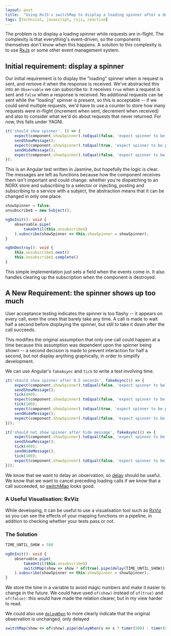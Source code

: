 ```yaml
---
layout: post
title:  "Using RxJS's switchMap to display a loading spinner after a delay"
tags: [technical, javascript, rxjs, reactive]
---
```


The problem is to display a loading spinner while requests are in-flight. The complexity is that everything's event-driven, so the components themselves don't know when this happens. A solution to this complexity is to use [RxJs](https://rxjs.dev/guide/overview) or some other event management system.

Initial requirement: display a spinner
--------------------------------------

Our initial requirement is to display the "loading" spinner when is request is sent, and remove it when the response is received. We've abstracted this into an `Observable` we can subscribe to: it receives `true` when a request is sent and `false` when a response is received. No additional requests can be sent while the "loading" spinner is present, so this is acceptable -- if we could send multiple requests, we'd have to use a counter to store how many requests were in-flight (increment when sent, decrement when received) and also to consider what we'd do about requests that never returned. For now, this falls under YAGNI.

```typescript
it('should show spinner', () => {
	expect(component.showSpinner).toEqual(false, 'expect spinner to be absent at first');
	sendShowMessage();
	expect(component.showSpinner).toEqual(true, 'expect spinner to be present after show message');
	sendHideMessage();
	expect(component.showSpinner).toEqual(false, 'expect spinner to be absent after hide message');
});
```

This is an Angular test written in Jasmine, but hopefully the logic is clear. The messages are left as functions because how the component receives them isn't important and could change: whether you're dispatching to an NGRX store and subscribing to a selector or injecting, posting and subscribing to a service with a subject, the abstraction means that it can be changed in only one place.

```typescript
showSpinner = false;
unsubscribe$ = new Subject();

ngOnInit(): void {
	observable.pipe(
		takeUntil(this.unsubscribe$)
	).subscribe(showSpinner => this.showSpinner = showSpinner);
}

ngOnDestroy(): void {
	this.unsubscribe$.next()
	this.unsubscribe$.complete()
}
```

This simple implementation just sets a field when the events come in. It also handles clearing up the subscription when the component is destroyed.

A New Requirement: the spinner shows up too much
------------------------------------------------

User acceptance testing indicates the spinner is too flashy -- it appears on every call, even the ones that barely take any time. A call is made to wait half a second before displaying the spinner, but still to take it down after the call succeeds.

This modifies the original assumption that only one call could happen at a time because this assumption was dependent upon the spinner being shown -- a second decision is made to prevent interaction for half a second, but not display anything graphically, in order to simplify development.

We can use Angular's `fakeAsync` and `tick` to write a test involving time.

```typescript
it('should show spinner after 0.5 seconds', fakeAsync(() => {
	expect(component.showSpinner).toEqual(false, 'expect spinner to be absent at first');
	sendShowMessage();
	tick(400);
	expect(component.showSpinner).toEqual(false, 'expect spinner to be absent while not too much time has passed');
	tick(100);
	expect(component.showSpinner).toEqual(true, 'expect spinner to be present after show message and half a second');
	sendHideMessage();
	expect(component.showSpinner).toEqual(false, 'expect spinner to be absent after hide message');
}));

it('should not show spinner after hide message', fakeAsync(() => {
	expect(component.showSpinner).toEqual(false, 'expect spinner to be absent at first');
	sendShowMessage();
	tick(400);
	sendHideMessage();
	tick(100);
	expect(component.showSpinner).toEqual(false, 'expect spinner to be absent after hide message');
}));
```

We know that we want to delay an observation, so [delay](https://rxjs.dev/api/operators/delay) should be useful. We know that we want to cancel preceding loading calls if we know that a call succeeded, so [switchMap](https://www.learnrxjs.io/learn-rxjs/operators/transformation/switchmap) looks good.

### A Useful Visualisation: RxViz

While developing, it can be useful to use a visualisation tool such as [RxViz](https://rxviz.com) so you can see the effects of your mapping functions on a pipeline, in addition to checking whether your tests pass or not.

### The Solution

```typescript
TIME_UNTIL_SHOW = 500

ngOnInit(): void {
	observable.pipe(
		takeUntil(this.unsubscribe$)
		switchMap(show => show ? of(true).pipe(delay(TIME_UNTIL_SHOW)) : of(false))
	).subscribe(showSpinner => this.showSpinner = showSpinner);
}
```

We store the time in a variable to avoid magic numbers and make it easier to change in the future. We could have used `of(show)` instead of `of(true)` and `of(false)`: this would have made the relation clearer, but in my view harder to read.

We could also use [`delayWhen`](https://rxjs.dev/api/operators/delayWhen) to more clearly indicate that the original observation is unchanged, only delayed

```typescript
switchMap(show => of(show).pipe(delayWhen(s => s ? timer(500) : timer(0))))
```

<!-- I think the final intention here was to add another requirement: after 30 seconds, if the spinner hasn't gone away, display an error. -->
